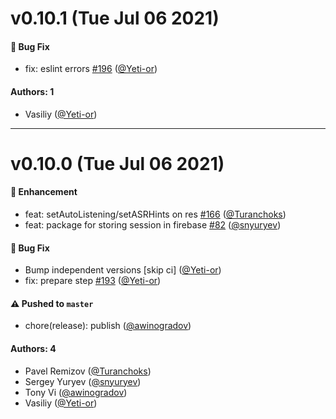 # v0.10.1 (Tue Jul 06 2021)

#### 🐛 Bug Fix

- fix: eslint errors [#196](https://github.com/sberdevices/salutejs/pull/196) ([@Yeti-or](https://github.com/Yeti-or))

#### Authors: 1

- Vasiliy ([@Yeti-or](https://github.com/Yeti-or))

---

# v0.10.0 (Tue Jul 06 2021)

#### 🚀 Enhancement

- feat: setAutoListening/setASRHints on res [#166](https://github.com/sberdevices/salutejs/pull/166) ([@Turanchoks](https://github.com/Turanchoks))
- feat: package for storing session in firebase [#82](https://github.com/sberdevices/salutejs/pull/82) ([@snyuryev](https://github.com/snyuryev))

#### 🐛 Bug Fix

- Bump independent versions \[skip ci\] ([@Yeti-or](https://github.com/Yeti-or))
- fix: prepare step [#193](https://github.com/sberdevices/salutejs/pull/193) ([@Yeti-or](https://github.com/Yeti-or))

#### ⚠️ Pushed to `master`

- chore(release): publish ([@awinogradov](https://github.com/awinogradov))

#### Authors: 4

- Pavel Remizov ([@Turanchoks](https://github.com/Turanchoks))
- Sergey Yuryev ([@snyuryev](https://github.com/snyuryev))
- Tony Vi ([@awinogradov](https://github.com/awinogradov))
- Vasiliy ([@Yeti-or](https://github.com/Yeti-or))
